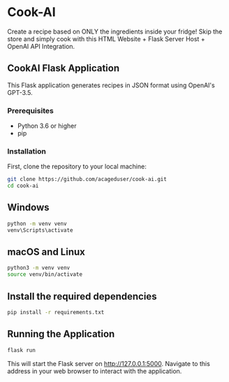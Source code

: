 # Cook-AI

Create a recipe based on ONLY the ingredients inside your fridge! Skip the store and simply cook with this HTML Website + Flask Server Host + OpenAI API Integration.

## CookAI Flask Application

This Flask application generates recipes in JSON format using OpenAI's GPT-3.5.

### Prerequisites

- Python 3.6 or higher
- pip

### Installation

First, clone the repository to your local machine:

```bash
git clone https://github.com/acageduser/cook-ai.git
cd cook-ai
```

## Windows

```bash
python -m venv venv
venv\Scripts\activate
```

## macOS and Linux

```bash
python3 -m venv venv
source venv/bin/activate
```

## Install the required dependencies
```bash
pip install -r requirements.txt
```

## Running the Application

```bash
flask run
```

This will start the Flask server on http://127.0.0.1:5000. Navigate to this address in your web browser to interact with the application.

